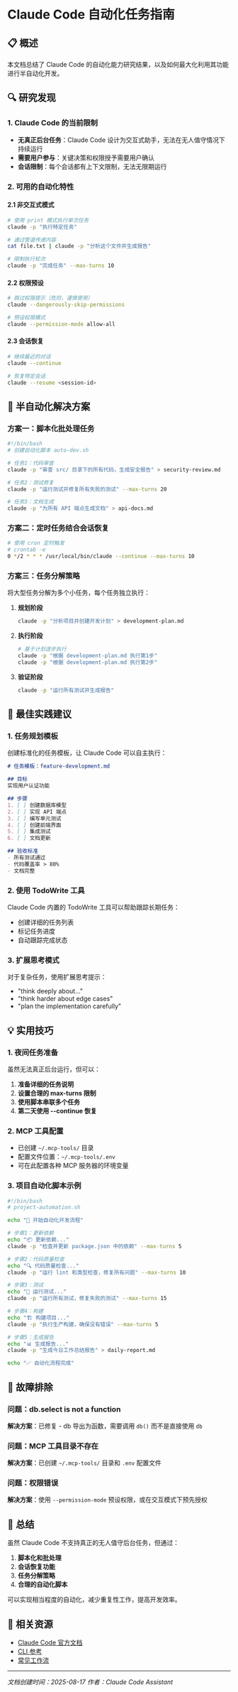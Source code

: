 # Claude Code 自动化任务指南

## 📋 概述
本文档总结了 Claude Code 的自动化能力研究结果，以及如何最大化利用其功能进行半自动化开发。

## 🔍 研究发现

### 1. Claude Code 的当前限制
- **无真正后台任务**：Claude Code 设计为交互式助手，无法在无人值守情况下持续运行
- **需要用户参与**：关键决策和权限授予需要用户确认
- **会话限制**：每个会话都有上下文限制，无法无限期运行

### 2. 可用的自动化特性

#### 2.1 非交互式模式
```bash
# 使用 print 模式执行单次任务
claude -p "执行特定任务" 

# 通过管道传递内容
cat file.txt | claude -p "分析这个文件并生成报告"

# 限制执行轮次
claude -p "完成任务" --max-turns 10
```

#### 2.2 权限预设
```bash
# 跳过权限提示（危险，谨慎使用）
claude --dangerously-skip-permissions

# 预设权限模式
claude --permission-mode allow-all
```

#### 2.3 会话恢复
```bash
# 继续最近的对话
claude --continue

# 恢复特定会话
claude --resume <session-id>
```

## 🚀 半自动化解决方案

### 方案一：脚本化批处理任务
```bash
#!/bin/bash
# 创建自动化脚本 auto-dev.sh

# 任务1：代码审查
claude -p "审查 src/ 目录下的所有代码，生成安全报告" > security-review.md

# 任务2：测试修复
claude -p "运行测试并修复所有失败的测试" --max-turns 20

# 任务3：文档生成
claude -p "为所有 API 端点生成文档" > api-docs.md
```

### 方案二：定时任务结合会话恢复
```bash
# 使用 cron 定时触发
# crontab -e
0 */2 * * * /usr/local/bin/claude --continue --max-turns 10
```

### 方案三：任务分解策略
将大型任务分解为多个小任务，每个任务独立执行：

1. **规划阶段**
   ```bash
   claude -p "分析项目并创建开发计划" > development-plan.md
   ```

2. **执行阶段**
   ```bash
   # 基于计划逐步执行
   claude -p "根据 development-plan.md 执行第1步"
   claude -p "根据 development-plan.md 执行第2步"
   ```

3. **验证阶段**
   ```bash
   claude -p "运行所有测试并生成报告"
   ```

## 🎯 最佳实践建议

### 1. 任务规划模板
创建标准化的任务模板，让 Claude Code 可以自主执行：

```markdown
# 任务模板：feature-development.md

## 目标
实现用户认证功能

## 步骤
1. [ ] 创建数据库模型
2. [ ] 实现 API 端点
3. [ ] 编写单元测试
4. [ ] 创建前端界面
5. [ ] 集成测试
6. [ ] 文档更新

## 验收标准
- 所有测试通过
- 代码覆盖率 > 80%
- 文档完整
```

### 2. 使用 TodoWrite 工具
Claude Code 内置的 TodoWrite 工具可以帮助跟踪长期任务：
- 创建详细的任务列表
- 标记任务进度
- 自动跟踪完成状态

### 3. 扩展思考模式
对于复杂任务，使用扩展思考提示：
- "think deeply about..."
- "think harder about edge cases"
- "plan the implementation carefully"

## 💡 实用技巧

### 1. 夜间任务准备
虽然无法真正后台运行，但可以：
1. **准备详细的任务说明**
2. **设置合理的 max-turns 限制**
3. **使用脚本串联多个任务**
4. **第二天使用 --continue 恢复**

### 2. MCP 工具配置
- 已创建 `~/.mcp-tools/` 目录
- 配置文件位置：`~/.mcp-tools/.env`
- 可在此配置各种 MCP 服务器的环境变量

### 3. 项目自动化脚本示例
```bash
#!/bin/bash
# project-automation.sh

echo "🚀 开始自动化开发流程"

# 步骤1：更新依赖
echo "📦 更新依赖..."
claude -p "检查并更新 package.json 中的依赖" --max-turns 5

# 步骤2：代码质量检查
echo "🔍 代码质量检查..."
claude -p "运行 lint 和类型检查，修复所有问题" --max-turns 10

# 步骤3：测试
echo "🧪 运行测试..."
claude -p "运行所有测试，修复失败的测试" --max-turns 15

# 步骤4：构建
echo "🏗️ 构建项目..."
claude -p "执行生产构建，确保没有错误" --max-turns 5

# 步骤5：生成报告
echo "📊 生成报告..."
claude -p "生成今日工作总结报告" > daily-report.md

echo "✅ 自动化流程完成"
```

## 🔧 故障排除

### 问题：db.select is not a function
**解决方案**：已修复 - db 导出为函数，需要调用 `db()` 而不是直接使用 `db`

### 问题：MCP 工具目录不存在
**解决方案**：已创建 `~/.mcp-tools/` 目录和 `.env` 配置文件

### 问题：权限错误
**解决方案**：使用 `--permission-mode` 预设权限，或在交互模式下预先授权

## 📝 总结

虽然 Claude Code 不支持真正的无人值守后台任务，但通过：
1. **脚本化和批处理**
2. **会话恢复功能**
3. **任务分解策略**
4. **合理的自动化脚本**

可以实现相当程度的自动化，减少重复性工作，提高开发效率。

## 🔗 相关资源
- [Claude Code 官方文档](https://docs.anthropic.com/en/docs/claude-code)
- [CLI 参考](https://docs.anthropic.com/en/docs/claude-code/cli-reference)
- [常见工作流](https://docs.anthropic.com/en/docs/claude-code/common-workflows)

---

*文档创建时间：2025-08-17*
*作者：Claude Code Assistant*